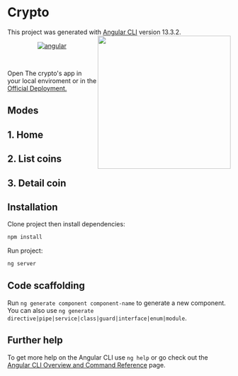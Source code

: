 # Crypto
This project was generated with [Angular CLI](https://github.com/angular/angular-cli) version 13.3.2.
<img src="https://www.seekpng.com/png/full/29-299942_logo-bitcoin.png" width="300" align='right'>

<p align="center">
<a href="https://github.com/ValentinaRippe"><img src="https://img.shields.io/badge/angular-red.svg?style=for-the-badge&logo=angular&logoColor=red&labelColor=ffffff" alt="angular"></a>
</p><br>

Open The crypto's app in your local enviroment or in the [Official Deployment.]()

## Modes

## 1. Home

## 2. List coins

## 3. Detail coin


## Installation

Clone project then install dependencies:

```bash
npm install
```
Run project: 
```bash
ng server
```

## Code scaffolding

Run `ng generate component component-name` to generate a new component. You can also use `ng generate directive|pipe|service|class|guard|interface|enum|module`.

## Further help

To get more help on the Angular CLI use `ng help` or go check out the [Angular CLI Overview and Command Reference](https://angular.io/cli) page.
